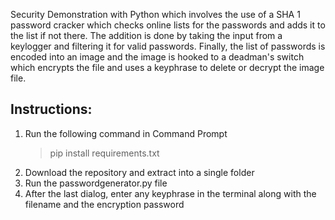 Security Demonstration with Python which involves the use of a SHA 1 password cracker which checks online lists for the passwords and adds it to the list if not there. The addition is done by taking the input from a  keylogger and filtering it for valid passwords. Finally, the list of passwords is encoded into an image and the image is hooked to  a deadman's switch which encrypts the file and uses a keyphrase to delete or decrypt the image file.


## Instructions:

 1. Run the following command in Command Prompt
	> pip install requirements.txt
 2. Download the repository and extract into a single folder
 3. Run the passwordgenerator.py file
 4. After the last dialog, enter any keyphrase in the terminal along with the filename and the encryption password
